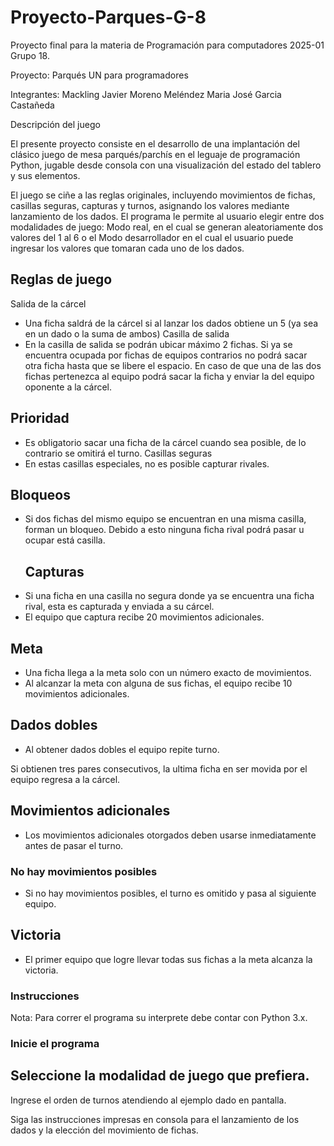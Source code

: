 # Proyecto-Parques-G-8
Proyecto final para la materia de Programación para computadores 2025-01 Grupo 18.

Proyecto: Parqués UN para programadores

Integrantes: Mackling Javier Moreno Meléndez
             Maria José Garcia Castañeda
             
Descripción del juego

El presente proyecto consiste en el desarrollo de una implantación del clásico juego de mesa parqués/parchís en el leguaje de programación Python, jugable desde consola con una visualización del estado del tablero y sus elementos.

El juego se ciñe a las reglas originales, incluyendo movimientos de fichas, casillas seguras, capturas y turnos, asignando los valores mediante lanzamiento de los dados. El programa le permite al usuario elegir entre dos modalidades de juego: Modo real, en el cual se generan aleatoriamente dos valores del 1 al 6 o el Modo desarrollador en el cual el usuario puede ingresar los valores que tomaran cada uno de los dados. 

## Reglas de juego

Salida de la cárcel

* Una ficha saldrá de la cárcel si al lanzar los dados obtiene un 5 (ya sea en un dado o la suma de ambos) 
Casilla de salida 
* En la casilla de salida se podrán ubicar máximo  2 fichas. Si ya se encuentra ocupada por fichas de equipos contrarios no podrá sacar otra ficha hasta que se libere el espacio. En caso de que una de las dos fichas pertenezca al equipo podrá sacar la ficha y enviar la del equipo oponente a la cárcel. 
## Prioridad
* Es obligatorio sacar una ficha de la cárcel cuando sea posible, de lo contrario se omitirá el turno.
Casillas seguras
* En estas casillas especiales, no es posible capturar rivales. 
## Bloqueos
* Si dos fichas del mismo equipo se encuentran en una misma casilla, forman un bloqueo. Debido a esto ninguna ficha rival podrá pasar u ocupar está casilla.
  ## Capturas
* Si una ficha en una casilla no segura donde ya se encuentra una ficha rival, esta es capturada y enviada a su cárcel.
* El equipo que captura recibe 20 movimientos adicionales.
## Meta
* Una ficha llega a la meta solo con un número exacto de movimientos.
* Al alcanzar la meta con alguna de sus fichas, el equipo recibe 10 movimientos adicionales.
## Dados dobles
* Al obtener dados dobles el equipo repite turno.

Si obtienen tres pares consecutivos, la ultima ficha en ser movida por el equipo regresa a la cárcel. 
## Movimientos adicionales
* Los movimientos adicionales otorgados deben usarse inmediatamente antes de pasar el turno.
### No hay movimientos posibles
* Si no hay movimientos posibles, el turno es omitido y pasa al siguiente equipo.
## Victoria
  * El primer equipo que logre llevar todas sus fichas a la meta alcanza la victoria.
### Instrucciones

Nota: Para correr el programa su interprete debe contar con Python 3.x.
### Inicie el programa

## Seleccione la modalidad de juego que prefiera.

Ingrese el orden de turnos atendiendo al ejemplo dado en pantalla.

Siga las instrucciones impresas en consola para el lanzamiento de los dados y la elección del movimiento de fichas.
